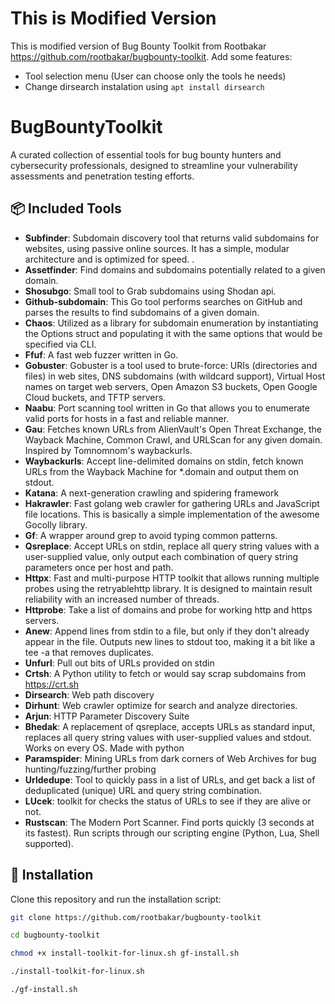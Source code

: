 # This is Modified Version
This is modified version of Bug Bounty Toolkit from Rootbakar https://github.com/rootbakar/bugbounty-toolkit. Add some features:
- Tool selection menu (User can choose only the tools he needs)
- Change dirsearch instalation using `apt install dirsearch`

# BugBountyToolkit

A curated collection of essential tools for bug bounty hunters and cybersecurity professionals, designed to streamline your vulnerability assessments and penetration testing efforts.

## 📦 Included Tools

- **Subfinder**: Subdomain discovery tool that returns valid subdomains for websites, using passive online sources. It has a simple, modular architecture and is optimized for speed. .
- **Assetfinder**: Find domains and subdomains potentially related to a given domain.
- **Shosubgo**: Small tool to Grab subdomains using Shodan api.
- **Github-subdomain**: This Go tool performs searches on GitHub and parses the results to find subdomains of a given domain.
- **Chaos**: Utilized as a library for subdomain enumeration by instantiating the Options struct and populating it with the same options that would be specified via CLI.
- **Ffuf**: A fast web fuzzer written in Go.
- **Gobuster**: Gobuster is a tool used to brute-force: URIs (directories and files) in web sites, DNS subdomains (with wildcard support), Virtual Host names on target web servers, Open Amazon S3 buckets, Open Google Cloud buckets, and TFTP servers.
- **Naabu**: Port scanning tool written in Go that allows you to enumerate valid ports for hosts in a fast and reliable manner.
- **Gau**: Fetches known URLs from AlienVault's Open Threat Exchange, the Wayback Machine, Common Crawl, and URLScan for any given domain. Inspired by Tomnomnom's waybackurls.
- **Waybackurls**: Accept line-delimited domains on stdin, fetch known URLs from the Wayback Machine for *.domain and output them on stdout.
- **Katana**: A next-generation crawling and spidering framework
- **Hakrawler**: Fast golang web crawler for gathering URLs and JavaScript file locations. This is basically a simple implementation of the awesome Gocolly library.
- **Gf**: A wrapper around grep to avoid typing common patterns.
- **Qsreplace**: Accept URLs on stdin, replace all query string values with a user-supplied value, only output each combination of query string parameters once per host and path.
- **Httpx**: Fast and multi-purpose HTTP toolkit that allows running multiple probes using the retryablehttp library. It is designed to maintain result reliability with an increased number of threads.
- **Httprobe**: Take a list of domains and probe for working http and https servers.
- **Anew**: Append lines from stdin to a file, but only if they don't already appear in the file. Outputs new lines to stdout too, making it a bit like a tee -a that removes duplicates.
- **Unfurl**: Pull out bits of URLs provided on stdin
- **Crtsh**: A Python utility to fetch or would say scrap subdomains from https://crt.sh
- **Dirsearch**: Web path discovery
- **Dirhunt**: Web crawler optimize for search and analyze directories.
- **Arjun**: HTTP Parameter Discovery Suite
- **Bhedak**: A replacement of qsreplace, accepts URLs as standard input, replaces all query string values with user-supplied values and stdout. Works on every OS. Made with python
- **Paramspider**: Mining URLs from dark corners of Web Archives for bug hunting/fuzzing/further probing
- **Urldedupe**: Tool to quickly pass in a list of URLs, and get back a list of deduplicated (unique) URL and query string combination.
- **LUcek**: toolkit for checks the status of URLs to see if they are alive or not.
- **Rustscan**: The Modern Port Scanner. Find ports quickly (3 seconds at its fastest). Run scripts through our scripting engine (Python, Lua, Shell supported).

## 🚀 Installation
Clone this repository and run the installation script:

```bash
git clone https://github.com/rootbakar/bugbounty-toolkit
```
```bash
cd bugbounty-toolkit
```
```bash
chmod +x install-toolkit-for-linux.sh gf-install.sh
```
```bash
./install-toolkit-for-linux.sh
```
```bash
./gf-install.sh
```
